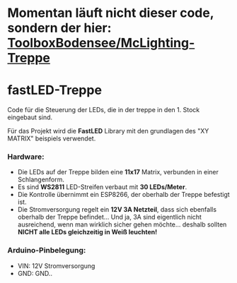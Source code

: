 # Momentan läuft nicht dieser code, sondern der hier: [ToolboxBodensee/McLighting-Treppe](https://github.com/ToolboxBodensee/McLighting-Treppe)

# fastLED-Treppe
Code für die Steuerung der LEDs, die in der treppe in den 1. Stock eingebaut sind.

Für das Projekt wird die **FastLED** Library mit den grundlagen des "XY MATRIX" beispiels verwendet. 


### Hardware:
- Die LEDs auf der Treppe bilden eine **11x17** Matrix, verbunden in einer Schlangenform.
- Es sind **WS2811** LED-Streifen verbaut mit **30 LEDs/Meter**.
- Die Kontrolle übernimmt ein ESP8266, der oberhalb der Treppe befestigt ist.
- Die Stromversorgung regelt ein **12V 3A Netzteil**, dass sich ebenfalls oberhalb der Treppe befindet... Und ja, 3A sind eigentlich nicht ausreichend, wenn man wirklich sicher gehen möchte... deshalb sollten **NICHT alle LEDs gleichzeitig in Weiß leuchten!**

### Arduino-Pinbelegung:


- VIN: 12V Stromversorgung
- GND: GND..
